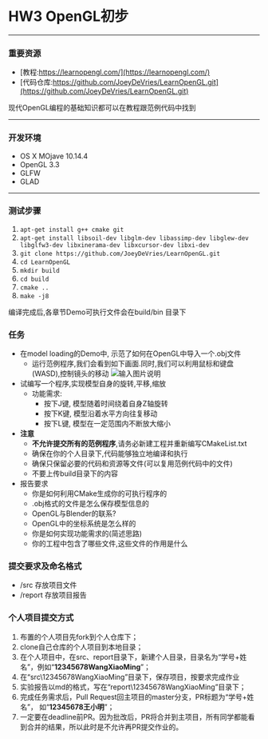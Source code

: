# HW3 OpenGL初步

---

### 重要资源
- [教程:https://learnopengl.com/](https://learnopengl.com/)
- [代码仓库:https://github.com/JoeyDeVries/LearnOpenGL.git](https://github.com/JoeyDeVries/LearnOpenGL.git)

现代OpenGL编程的基础知识都可以在教程跟范例代码中找到

---

### 开发环境
-  OS X MOjave 10.14.4
- OpenGL 3.3
- GLFW
- GLAD
---

### 测试步骤

1. `apt-get install g++ cmake git`
2. `apt-get install libsoil-dev libglm-dev libassimp-dev libglew-dev libglfw3-dev libxinerama-dev libxcursor-dev libxi-dev`
3. `git clone https://github.com/JoeyDeVries/LearnOpenGL.git`
4. `cd LearnOpenGL`
5. `mkdir build`
6. `cd build`
7. `cmake ..`
8. `make -j8`

编译完成后,各章节Demo可执行文件会在build/bin 目录下

### 任务
- 在model loading的Demo中, 示范了如何在OpenGL中导入一个.obj文件
    - 运行范例程序,我们会看到如下画面.同时,我们可以利用鼠标和键盘(WASD),控制镜头的移动
       ![输入图片说明](https://gitee.com/uploads/images/2019/0424/154724_300bb1ec_1194012.png "屏幕截图.png")
- 试编写一个程序,实现模型自身的旋转,平移,缩放
  - 功能需求: 
    - 按下J键, 模型随着时间绕着自身Z轴旋转
    - 按下K键, 模型沿着水平方向往复移动
    - 按下L键, 模型在一定范围内不断放大缩小
-  **注意**
    - **不允许提交所有的范例程序**,请务必新建工程并重新编写CMakeList.txt
    - 确保在你的个人目录下,代码能够独立地编译和执行
    - 确保只保留必要的代码和资源等文件(可以复用范例代码中的文件)
    - 不要上传build目录下的内容
- 报告要求
    - 你是如何利用CMake生成你的可执行程序的
    - .obj格式的文件是怎么保存模型信息的
    - OpenGL与Blender的联系?
    - OpenGL中的坐标系统是怎么样的
    - 你是如何实现功能需求的(简述思路)
    - 你的工程中包含了哪些文件,这些文件的作用是什么

### 提交要求及命名格式
- /src 存放项目文件
- /report 存放项目报告

### 个人项目提交方式
1. 布置的个人项目先fork到个人仓库下；
2. clone自己仓库的个人项目到本地目录；
3. 在个人项目中，在src、report目录下，新建个人目录，目录名为“学号+姓名”，例如“**12345678WangXiaoMing**”；
4. 在“src\12345678WangXiaoMing”目录下，保存项目，按要求完成作业
5. 实验报告以md的格式，写在“report\12345678WangXiaoMing”目录下；
6. 完成任务需求后，Pull Request回主项目的master分支，PR标题为“学号+姓名”， 如“**12345678王小明**”；
7. 一定要在deadline前PR。因为批改后，PR将合并到主项目，所有同学都能看到合并的结果，所以此时是不允许再PR提交作业的。 
